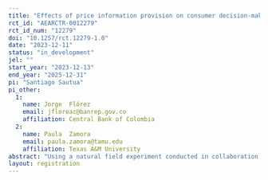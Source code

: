 ```yaml
---
title: "Effects of price information provision on consumer decision-making"
rct_id: "AEARCTR-0012279"
rct_id_num: "12279"
doi: "10.1257/rct.12279-1.0"
date: "2023-12-11"
status: "in_development"
jel: ""
start_year: "2023-12-13"
end_year: "2025-12-31"
pi: "Santiago Sautua"
pi_other:
  1:
    name: Jorge  Flórez
    email: jfloreac@banrep.gov.co
    affiliation: Central Bank of Colombia
  2:
    name: Paula  Zamora
    email: paula.zamora@tamu.edu
    affiliation: Texas A&M University
abstract: "Using a natural field experiment conducted in collaboration with a large supermarket chain, we will study how customers’ demand is affected by tagging the product with the lowest regular unit price on the shelf within a category. Regular prices of products are defined as modal prices over the previous year. Our intervention will involve several stores and product categories and will last several weeks. "
layout: registration
---
```


